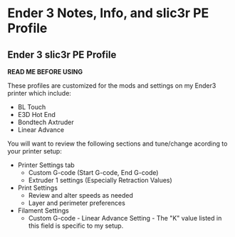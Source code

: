 # Ender 3 Notes, Info, and slic3r PE Profile

## Ender 3 slic3r PE Profile
**READ ME BEFORE USING**

These profiles are customized for the mods and settings on my Ender3 printer which include:
- BL Touch
- E3D Hot End
- Bondtech Axtruder
- Linear Advance

You will want to review the following sections and tune/change acording to your printer setup:
- Printer Settings tab
  - Custom G-code (Start G-code, End G-code)
  - Extruder 1 settings (Especially Retraction Values)
- Print Settings
  - Review and alter speeds as needed
  - Layer and perimeter preferences
- Filament Settings
  - Custom G-code - Linear Advance Setting - The "K" value listed in this field is specific to my setup.
